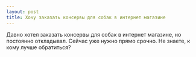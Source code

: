 ```yaml
---
layout: post 
title: Хочу заказать консервы для собак в интернет магазине 
--- 
```

Давно хотел заказать консервы для собак в интернет магазине, но постоянно откладывал. Сейчас уже нужно прямо срочно. Не знаете, к кому лучше обратиться?